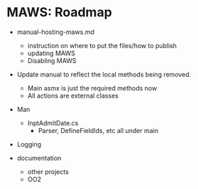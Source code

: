 ﻿# MAWS: Roadmap

* manual-hosting-maws.md
    * instruction on where to put the files/how to publish
    * updating MAWS
    * Disabling MAWS

* Update manual to reflect the local methods being removed.
    * Main asmx is just the required methods now
    * All actions are external classes

* Man
    * InptAdmitDate.cs
        * Parser, DefineFieldIds, etc all under main

* Logging


* documentation
    * other projects
    * OO2
